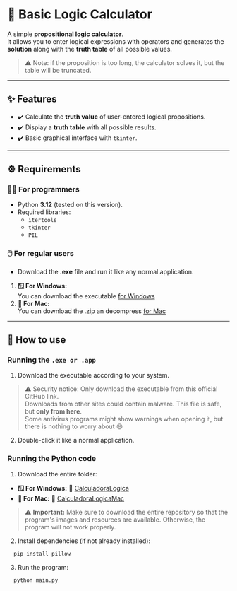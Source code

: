 # 🧮 Basic Logic Calculator

A simple **propositional logic calculator**.  
It allows you to enter logical expressions with operators and generates the **solution** along with the **truth table** of all possible values.  

> ⚠️ Note: if the proposition is too long, the calculator solves it, but the table will be truncated.

---

## ✨ Features
- ✔️ Calculate the **truth value** of user-entered logical propositions.  
- ✔️ Display a **truth table** with all possible results.  
- ✔️ Basic graphical interface with `tkinter`.  

---

## ⚙️ Requirements

### 👩‍💻 For programmers
- Python **3.12** (tested on this version).  
- Required libraries:
  - `itertools`
  - `tkinter`
  - `PIL`  

### 🖱️ For regular users
- Download the **.exe** file and run it like any normal application.  
1. **🪟 For Windows:**  
  You can download the executable [for Windows](https://github.com/AravidEz/Logic-Calculator/releases/download/calculadora/CalculadoraLogica.exe)  
2. **🍎 For Mac:**  
  You can download the .zip an decompress [for Mac](https://github.com/AravidEz/Logic-Calculator/releases/download/mac/CalculadoraMac.zip)  

---

## 🚀 How to use

### Running the `.exe or .app`
1. Download the executable according to your system.
> ⚠️ Security notice: Only download the executable from this official GitHub link.  
> Downloads from other sites could contain malware. This file is safe, but **only from here**.  
> Some antivirus programs might show warnings when opening it, but there is nothing to worry about 😄
  
2. Double-click it like a normal application.  

### Running the Python code
1. Download the entire folder:  
- **🪟 For Windows:** 📂 [CalculadoraLogica](https://github.com/AravidEz/Logic-Calculator/tree/main/CalculadoraLogica)  
- **🍎 For Mac:** 📂 [CalculadoraLogicaMac](https://github.com/AravidEz/Logic-Calculator/tree/main/CalculadoraLogicaMac)

> ⚠️ **Important:** Make sure to download the entire repository so that the program's images and resources are available. Otherwise, the program will not work properly.

2. Install dependencies (if not already installed):
```bash
  pip install pillow
```
3. Run the program:
```bash
  python main.py
